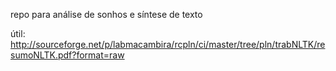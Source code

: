 repo para análise de sonhos e síntese de texto

útil:
http://sourceforge.net/p/labmacambira/rcpln/ci/master/tree/pln/trabNLTK/resumoNLTK.pdf?format=raw
